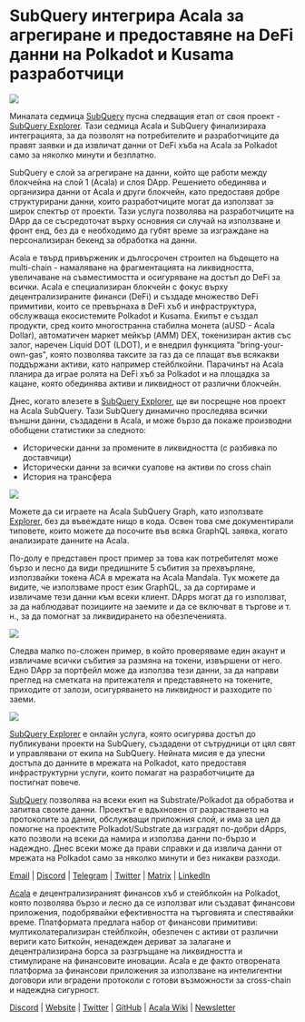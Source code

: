 # SubQuery интегрира Acala за агрегиране и предоставяне на DeFi данни на Polkadot и Kusama разработчици

![](https://miro.medium.com/max/1400/1*cg4kJs0WEcyPP73EAtHomA.png)

Миналата седмица [SubQuery](https://www.subquery.network/) пусна следващия етап от своя проект - [SubQuery Explorer](https://explorer.subquery.network/). Тази седмица Acala и SubQuery финализираха интеграцията, за да позволят на потребителите и разработчиците да правят заявки и да извличат данни от DeFi хъба на Acala за Polkadot само за няколко минути и безплатно.

SubQuery е слой за агрегиране на данни, който ще работи между блокчейна на слой 1 (Acala) и слоя DApp. Решението обединява и организира данни от Acala и други блокчейн, като предоставя добре структурирани данни, които разработчиците могат да използват за широк спектър от проекти. Тази услуга позволява на разработчиците на DApp да се съсредоточат върху основния си случай на използване и фронт енд, без да е необходимо да губят време за изграждане на персонализиран бекенд за обработка на данни.

Acala е твърд привърженик и дългосрочен строител на бъдещето на multi-chain - намаляване на фрагментацията на ликвидността, увеличаване на съвместимостта и осигуряване на достъп до DeFi за всички. Acala е специализиран блокчейн с фокус върху децентрализираните финанси (DeFi) и създаде множество DeFi примитиви, които се превърнаха в DeFi хъб и инфраструктура, обслужваща екосистемите Polkadot и Kusama. Екипът е създал продукти, сред които многостранна стабилна монета (aUSD - Acala Dollar), автоматичен маркет мейкър (AMM) DEX, токенизиран актив със залог, наречен Liquid DOT (LDOT), и е внедрил функцията "bring-your-own-gas", която позволява таксите за газ да се плащат във всякакви поддържани активи, като например стейблкойни. Парачинът на Acala планира да играе ролята на DeFi хъб за Polkadot и на площадка за кацане, която обединява активи и ликвидност от различни блокчейн.

Днес, когато влезете в [SubQuery Explorer](https://explorer.subquery.network/), ще ви посрещне нов проект на Acala SubQuery. Тази SubQuery динамично проследява всички външни данни, създадени в Acala, и може бързо да покаже производни обобщени статистики за следното:

-   Исторически данни за промените в ликвидността (с разбивка по доставчици)
-   Исторически данни за всички суапове на активи по cross chain
-   История на трансфера

![](https://miro.medium.com/max/1400/0*sXPljA1RE754fuDQ)

Можете да си играете на Acala SubQuery Graph, като използвате [Explorer](https://explorer.subquery.network/), без да въвеждате нищо в кода. Освен това сме документирали типовете, които можете да посочите във всяка GraphQL заявка, когато анализирате данните на Acala.

По-долу е представен прост пример за това как потребителят може бързо и лесно да види предишните 5 събития за прехвърляне, използвайки токена ACA в мрежата на Acala Mandala. Тук можете да видите, че използваме прост език GraphQL, за да сортираме и извличаме тези данни към всеки клиент. DApps могат да го използват, за да наблюдават позициите на заемите и да се включват в търгове и т. н., за да помогнат за ликвидирането на обезпеченията.

![](https://miro.medium.com/max/1400/0*zlxPf2tz8DVX95kY)

Следва малко по-сложен пример, в който проверяваме един акаунт и извличаме всички събития за размяна на токени, извършени от него. Едно DApp за портфейл може да използва тези данни, за да направи преглед на сметката на притежателя и представянето на токените, приходите от залози, осигуряването на ликвидност и разходите по заеми.

![](https://miro.medium.com/max/1400/0*hdTbn41vDvIYuv3_)

[SubQuery Explorer](https://explorer.subquery.network/) е онлайн услуга, която осигурява достъп до публикувани проекти на SubQuery, създадени от сътрудници от цял свят и управлявани от екипа на SubQuery. Нейната мисия е да улесни достъпа до данните в мрежата на Polkadot, като предоставя инфраструктурни услуги, които помагат на разработчиците да постигнат повече.

[SubQuery](https://www.subquery.network/) позволява на всеки екип на Substrate/Polkadot да обработва и запитва своите данни. Проектът е вдъхновен от разрастването на протоколите за данни, обслужващи приложния слой, и има за цел да помогне на проектите Polkadot/Substrate да изградят по-добри dApps, като позволи на всеки да намира и използва данни по-бързо и надеждно. Днес всеки може да прави справки и да извлича данни от мрежата на Polkadot само за няколко минути и без никакви разходи.

[Email](mailto:hello@subquery.network) | [Discord](https://discord.com/invite/78zg8aBSMG) | [Telegram](https://t.me/subquerynetwork) | [Twitter](https://twitter.com/subquerynetwork) | [Matrix](https://matrix.to/#/#subquery:matrix.org) | [LinkedIn](https://www.linkedin.com/company/subquery)

[Acala](http://acala.network/) е децентрализираният финансов хъб и стейблкойн на Polkadot, която позволява бързо и лесно да се използват или създават финансови приложения, подобрявайки ефективността на търговията и спестявайки време. Платформата предлага набор от финансови примитиви: мултиколатерализиран стейблкойн, обезпечен с активи от различни вериги като Биткойн, ненадежден дериват за залагане и децентрализирана борса за разгръщане на ликвидността и стимулиране на финансовите иновации. Acala е де факто отворената платформа за финансови приложения за използване на интелигентни договори или вградени протоколи с готови възможности за cross-chain и надеждна сигурност.

[Discord](https://discord.gg/vdbFVCH) | [Website](https://acala.network/) | [Twitter](https://twitter.com/AcalaNetwork) | [GitHub](https://github.com/AcalaNetwork/Acala) | [Acala Wiki](https://github.com/AcalaNetwork/Acala/wiki) | [Newsletter](https://share.hsforms.com/1X9RxkXk-R62I0VNbATaDXw4h8qc)